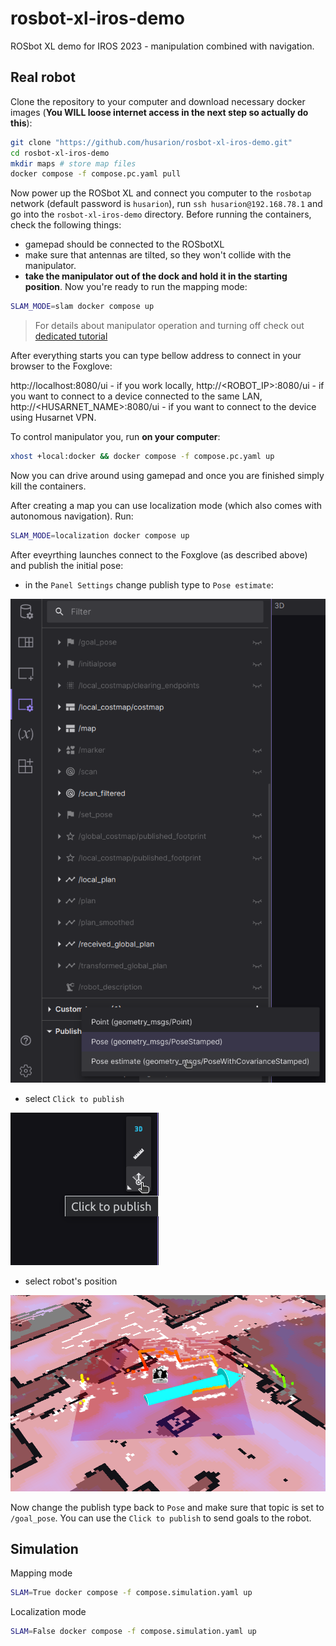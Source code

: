 # rosbot-xl-iros-demo

ROSbot XL demo for IROS 2023 - manipulation combined with navigation.

<!-- SLAM_MODE=slam docker compose up
SLAM_MODE=localization docker compose up -->

## Real robot

Clone the repository to your computer and download necessary docker images (**You WILL loose internet access in the next step so actually do this**):

```bash
git clone "https://github.com/husarion/rosbot-xl-iros-demo.git"
cd rosbot-xl-iros-demo
mkdir maps # store map files
docker compose -f compose.pc.yaml pull
```

Now power up the ROSbot XL and connect you computer to the `rosbotap` network (default password is `husarion`), run `ssh husarion@192.168.78.1` and go into the `rosbot-xl-iros-demo` directory.
Before running the containers, check the following things:

* gamepad should be connected to the ROSbotXL
* make sure that antennas are tilted, so they won't collide with the manipulator.
* **take the manipulator out of the dock and hold it in the starting position**.
Now you're ready to run the mapping mode:

```bash
SLAM_MODE=slam docker compose up
```

> For details about manipulator operation and turning off check out [dedicated tutorial](https://husarion.com/tutorials/ros-projects/rosbot-xl-openmanipulator-x/)

After everything starts you can type bellow address to connect in your browser to the Foxglove:

http://localhost:8080/ui - if you work locally,
http://<ROBOT_IP>:8080/ui - if you want to connect to a device connected to the same LAN,
http://<HUSARNET_NAME>:8080/ui - if you want to connect to the device using Husarnet VPN.

To control manipulator you, run **on your computer**:

```bash
xhost +local:docker && docker compose -f compose.pc.yaml up
```

Now you can drive around using gamepad and once you are finished simply kill the containers.

After creating a map you can use localization mode (which also comes with autonomous navigation). Run:

```bash
SLAM_MODE=localization docker compose up
```

After eveyrthing launches connect to the Foxglove (as described above) and publish the initial pose:

* in the `Panel Settings` change publish type to `Pose estimate`:

![change_publish_type](docs/change_publish_type.png)

* select `Click to publish`

![select_publish](docs/select_publish.png)

* select robot's position

![select_position](docs/select_position.png)

Now change the publish type back to `Pose` and make sure that topic is set to `/goal_pose`.
You can use the `Click to publish` to send goals to the robot.

## Simulation

Mapping mode

```bash
SLAM=True docker compose -f compose.simulation.yaml up
```

Localization mode

```bash
SLAM=False docker compose -f compose.simulation.yaml up
```
